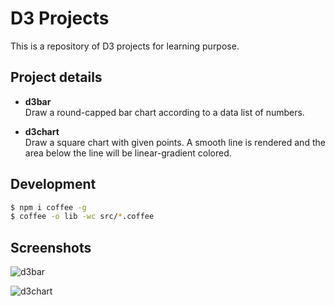 D3 Projects
===

This is a repository of D3 projects for learning purpose.

Project details
---

* **d3bar**  
  Draw a round-capped bar chart according to a data list of numbers.

* **d3chart**  
  Draw a square chart with given points. A smooth line is rendered and the area below the line will be linear-gradient colored.

Development
---
``` sh
$ npm i coffee -g
$ coffee -o lib -wc src/*.coffee
```

Screenshots
---
![d3bar](screenshots/d3bar.png)

![d3chart](screenshots/d3chart.png)
